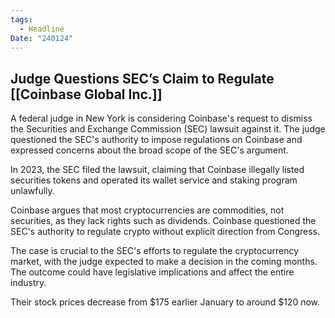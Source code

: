 ```yaml
---
tags:
  - Headline
Date: "240124"
---
```

## Judge Questions SEC’s Claim to Regulate [[Coinbase Global Inc.]]
A federal judge in New York is considering Coinbase's request to dismiss the Securities and Exchange Commission (SEC) lawsuit against it. The judge questioned the SEC's authority to impose regulations on Coinbase and expressed concerns about the broad scope of the SEC's argument. 

In 2023, the SEC filed the lawsuit, claiming that Coinbase illegally listed securities tokens and operated its wallet service and staking program unlawfully.  

Coinbase argues that most cryptocurrencies are commodities, not securities, as they lack rights such as dividends. Coinbase questioned the SEC's authority to regulate crypto without explicit direction from Congress. 

The case is crucial to the SEC's efforts to regulate the cryptocurrency market, with the judge expected to make a decision in the coming months. The outcome could have legislative implications and affect the entire industry.

Their stock prices decrease from \$175 earlier January to around \$120 now.